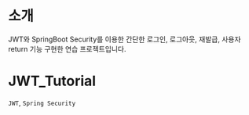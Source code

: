 # 소개
JWT와 SpringBoot Security를 이용한 
간단한 로그인, 로그아웃, 재발급, 사용자 return 기능 구현한 연습 프로젝트입니다.

# JWT_Tutorial
`JWT`, `Spring Security`

